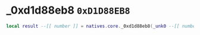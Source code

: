 # _0xd1d88eb8 `0xD1D88EB8`

```lua
local result --[[ number ]] = natives.core._0xd1d88eb8(_unk0 --[[ number ]])
```